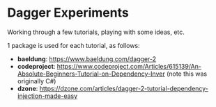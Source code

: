 # Dagger Experiments

Working through a few tutorials, playing with some ideas, etc. 

1 package is used for each tutorial, as follows:

* **baeldung**: https://www.baeldung.com/dagger-2
* **codeproject**: https://www.codeproject.com/Articles/615139/An-Absolute-Beginners-Tutorial-on-Dependency-Inver (note this was originally C#)
* **dzone**: https://dzone.com/articles/dagger-2-tutorial-dependency-injection-made-easy